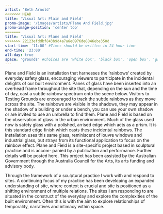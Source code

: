 ```yaml
---
artist: 'Beth Arnold'
<<<<<<< HEAD
title: 'Visual Art: Plain and Field'
promo-image: '/images/artists/Plane And Field.jpg'
promo-image-position: 'center top'
=======
title: 'Visual Art: Plane and Field'
>>>>>>> 22123efddbf843b9d4a7a6e0976de8846ebe350d
start-time: '11:00' #Times should be written in 24 hour time
end-time: '23:00'
all-day: true
space: 'grounds' #Choices are 'white box', 'black box', 'open box', 'grounds'
---
```

<!-- Description -->
Plane and Field is an installation that harnesses the ‘rainbows’ created by everyday safety glass, encouraging viewers to participate in the incidental delights of our built environment.
Panes of glass have been inserted into an overhead frame throughout the site that, depending on the sun and the time of day, cast a subtle rainbow spectrum onto the scene below.
Visitors to Testing Grounds are encouraged to track the subtle rainbows as they move across the site. The rainbows are visible in the shadows, they may appear in the shadow of a building or under a bench, you can use your own shadow or are invited to use an umbrella to find them.
Plane and Field is based on the observation of glass in the urban environment. Much of the glass used now is safety glass with a polished, arrised edge which acts as a prism. It is this standard edge finish which casts these incidental rainbows. The installation uses this same glass, reminiscent of louvre windows and industrial glass, but strays from its functional application to focus on the rainbow effect.
Plane and Field is a site-specific project based in sculptural practice and is accom- panied by a publication and performance. Further details will be posted here.
This project has been assisted by the Australian Government through the Australia Council for the Arts, its arts funding and advisory body.

<!-- Bio -->
Through the framework of a sculptural practice I work with and respond to sites. A continuing focus of my practice has been developing an expanded understanding of site, where context is crucial and site is positioned as a shifting environment of multiple relations. The sites I am responding to are situated in the construct of the everyday and explore the complexities of the built environment. Often this is with the aim to explore relationships of temporality, narratives and intimacy within space.
